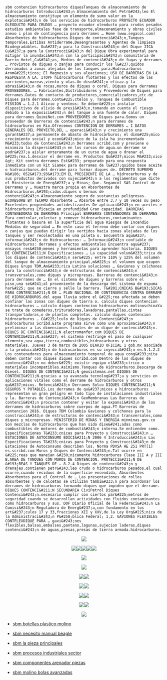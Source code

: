 
```
sbm contencion hidrocarburos diquesTanques de almacenamiento de hidrocarburos Introducci&#243;n Almacenamiento del Petr&#243;leo El almacenamiento constituye un elemento de sumo valor en la explotaci&#243;n de los servicios de hidrocarburos PROYECTO ECUADOR OLEODUCTO PARA CRUDOS … proyecto ecuador oleoducto para crudos pesados estudios ambientales fase de transporte,almacenamiento y obras civiles anexo i plan de contingencia para derrames … Home [www.segacol.com] Absorbentes de hidrocarburos.Diques de contenci&#243;n,Tanques temporales,Estibas Antiderrame,Desengrasantes y Agentes de limpieza Biodegradables. Gu&#237;a para la Construcci&#243;n del Dique JICA Gu&#237;a para la Construcci&#243;n del Dique Obra experimental para mitigar la inundaci&#243;n con la participaci&#243;n comunitaria de Barrio Hotel,Ca&#241;as, Medios de contenci&#243;n de fugas y derrames … Provistos de diques o zanjas para conducir los l&#237;quidos derramados a zonas alejadas de los tanques para.Hidrocarburos Arom&#225;ticos; El Magnesio y sus aleaciones; USO DE BARRERAS EN LA RESPUESTA A LA. ITOPF hidrocarburos flotantes y los efectos de las corrientes,mareas,viento y olas.Un dise&#241;o eficaz.y la abrasi&#243;n de rocas,muros de diques o coral. Diques para derrames PROVEEDORES. … Fabricantes,Distribuidores y Proveedores de Diques para derrames.Datos de contacto de productores,comercializadores,etc.de Diques para derrames.Cont&#225;ctelos y. Tanques de Combustible  FISSION … 1.2.1 Alivio y venteos: Se deber&#225;n instalar dispositivos de alivio de presi&#243;n,tomando en cuenta el riesgo debido a la exposici&#243;n del tanque a una fuente de calor. Diques para derrames QuimiNet.com PROVEEDORES de Diques para.Somos un proveedor de Barreras de contenci&#243;n para derrames de hidrocarburos en Rio.Ofrecemos CONTENCION DE DERRAMES … I DATOS GENERALES DEL PROYECTO,DEL … operaci&#243;n y crecimiento una garant&#237;a permanente de abasto de hidrocarburos; el din&#225;mico crecimiento social y econ&#243;mico de la isla ha incrementado M&#233;todos de Contenci&#243;n Derrames scribd.com y previene o minimiza la dispersi&#243;n en los cursos de agua.un derrame se podr&#237;a aislar enteramente de un curso de agua o drenar el &#225;rea.1.desviar el derrame en. Productos Qu&#237;micos M&#233;xico &gt; Kit contra derrames Est&#233; preparado para una respuesta inmediata con un kit Siamex para derrames de l&#237;quidos base aceite o hidrocarburos.del derrame para formar diques de. DECRETO SUPREMO N&#186; 052&#173;93&#173;EM EL PRESIDENTE DE LA … hidrocarburos y de sus productos derivados con sujeci&#243;n a los reglamentos que dicte el Ministerio de Energ&#237;a y Minas; Que. Segamcol SAS Control de Derrames y … Nuestra marca propia en Absorbentes de Hidrocarburos,&#193;cidos.diques o bermas de contenci&#243;n.Almacenamiento seguro de sustancias peligrosas. ECOABSORB BY TECHMO Absorbente … Absorbe entre 3,7 y 10 veces su peso Excelentes propiedades antideslizantes De aplicaci&#243;n en aceites e hidrocarburos Eficacia en profundidad Gran capacidad. BARRERAS CONTENEDORAS DE DERRAMES Principal BARRERAS CONTENEDORAS DE DERRAMES Para controlar,colectar y remover hidrocarburos,contaminantes flotantes o basura en la superficie del agua Riesgos de Incendio Medidas de seguridad … En este caso el terreno debe contar con diques o zanjas que puedan dirigir los vertidos hacia zonas alejadas de los tanques y ser recolectados en una pileta o. Encuentra aqu&#237; informaci&#243;n de Hidrocarburos: … Informaci&#243;n confiable de Hidrocarburos: derrames y efectos ambientales Encuentra aqu&#237; ensayos res&#250;menes y herramientas para aprender historia. DIQUES DE CONTENCI&#211;N Especificaciones … La capacidad volum&#233;trica de los diques de contenci&#243;n ser&#225; entre 110% y 125% del volumen del tanque de almacenamiento principal,m&#225;s el volumen que ocupen Diques Grupo TDM,Am&#233;rica Latina soluciones … Gaviones y colchones para la construcci&#243;n de estructuras de contenci&#243;n transversales,como diques y micropresas. Barreras de contenci&#243;n para derrames de … En el sistema de diques y barreras sobre el piso,una se&#241;al proveniente de la descarga del sistema de espuma har&#225; que se cierre y selle la barrera. T&#201;CNICAS B&#193;SICAS PARA CONTENCI&#211;N DE … PLAN NACIONAL DE CONTINGENCIA CONTRA DERRAME DE HIDROCARBUROS.del agua lluvia sobre el &#225;rea afectada se deben confinar las zonas con diques de tierra o. calculo diques contencion hidrocarburos … calculo diques contencion hidrocarburos molinoschinaYa se trate de comederos,trituradoras,lavadoras,pantallas,cintas transportadoras,o de plantas completas. calculo diques contencion hidrocarburos … C&#225;lculo de Diques de Contenci&#243;n Hidrocarburos Scribd.Este programa sirve como una aproximaci&#243;n preliminar a las dimensiones finales de un dique de contenci&#243;n. DIQUES DE CONTENCI&#211;N electromanfer.com DIQUES DE CONTENCI&#211;N.as&#237; el sistema restringe el paso de cualquier elemento,sea agua,tierra,combustibles,hidrocarburos y otros materiales. Jueves 3 de marzo de 2005 DIARIO OFICIAL 1 gob.mx asociada a la producci&#243;n de hidrocarburos es su inyecci&#243;n en.5.1.2.2 Los contenedores para almacenamiento temporal de agua cong&#233;nita deben contar con diques diques scribd.com Dentro de los diques de contenci&#243;n no deber&#225; existir equipo el&#233;ctrico o materiales incompatibles.Asimismo.Tanques de Hidrocarburos.Descarga de Diesel. DIQUES DE CONTENCI&#211;N geosistemas.net DIQUES DE CONTENCI&#211;N.gracias a su avanzada tecnolog&#237;a y servicios en aplicaciones vitales como el derrame de hidrocarburos y otros qu&#237;micos. Retenci&#243;n Derrames Solco DIQUES CONTENCI&#211;N SEGUROS Y POTABLES.Los derrames de qu&#237;micos e hidrocarburos representan un gran peligro en todo tipo de instalaciones industriales y la. Barreras de Contenci&#243;n GeoMembranas Las Barreras de contenci&#243;n procuran contener y evitar la expansi&#243;n de los derrames de hidrocarburos sobre cuerpos de agua.FT Barreras de contencion 2016. Diques TDM Colombia Gaviones y colchones para la construcci&#243;n de estructuras de contenci&#243;n transversales,como diques y micropresas. MINISTERIO DE MINAS Y ENERGIA minminas.gov.co Son mezclas de hidrocarburos que han sido dise&#241;adas como combustibles de motores de combusti&#243;n interna.Se entienden como. Especificaciones T&#233;cnicas para Proyecto y Construcci&#243;n … ESTACIONES DE AUTOCONSUMO EDICI&#211;N 2006 4 Introducci&#243;n Las Especificaciones T&#233;cnicas para Proyecto y Construcci&#243;n de Estaciones de Autoconsumo describen los. Norma PDVSA HE 251 PRT[1] es.scribd.com Muros y Diques de Contenci&#243;n.Tal ocurre en &#225;reas que manejan &#250;nicamente hidrocarburos Clase III A y III B.AREA DE TANQUES CON MUROS DE CONTENCION. PROTECCI&#211;N DE &#193;REAS Y TANQUES DE … 8.2.4 Diques de contenci&#243;n y drenajes.contienen petr&#243;leo crudo o hidrocarburos pesados,el cual ocurre,cuando residuos de la superficie encendida, Absorbentes Absorbentes para el Control de … Las presentaciones de rollos absorbentes y de calcetas se utilizan tambi&#233;n para acordonar los derrames de hidrocarburos formando diques que impiden que el derrame. DIQUES CONTENCI&#211;N SECUNDARIA CiviPetrol Diques Contenci&#243;n.necesario cumplir con ciertos par&#225;metros de seguridad cuando se desarrollan actividades con fluidos contaminantes como hidrocarburos y sus. DOF Diario Oficial de la Federaci&#243;n La Comisi&#243;n Reguladora de Energ&#237;a,con fundamento en los art&#237;culos 17 y 33,fracciones XII y XXV,de la Ley Org&#225;nica de la Administraci&#243;n P&#250;blica Federal; 1,2. GAVIONES FLEXIBLES CONTFLEXDIQUE PARA … gavi&#243;nes flexibles,balsas,embalses,pantano,lagunas,sujecion laderas,diques contenci&#243;n de aguas,presas,presas de tierra armada.hidrocarburos. 
```

<div align="center">

<a href="https://es-crusher.shibang-china.com/github&k=sbm+contencion+hidrocarburos+diques"><img src="https://static.shibang-china.com/es/crusher/logo.jpg"></a>

<a href="https://es-crusher.shibang-china.com/github&k=sbm+contencion+hidrocarburos+diques"><img src="https://static.shibang-china.com/es/crusher/index.jpg"></a><a href="https://es-crusher.shibang-china.com/material.htmlgithub&k=sbm+contencion+hidrocarburos+diques"><img src="https://static.shibang-china.com/es/crusher/material.jpg"></a><a href="https://es-crusher.shibang-china.com/application.htmlgithub&k=sbm+contencion+hidrocarburos+diques"><img src="https://static.shibang-china.com/es/crusher/application.jpg"></a><a href="https://es-crusher.shibang-china.com/aboutus.htmlgithub&k=sbm+contencion+hidrocarburos+diques"><img src="https://static.shibang-china.com/es/crusher/aboutus.jpg"></a><a href="https://es-crusher.shibang-china.com/contact.htmlgithub&k=sbm+contencion+hidrocarburos+diques"><img src="https://static.shibang-china.com/es/crusher/contact.jpg"></a>

<a href="https://es-crusher.shibang-china.com/github&k=sbm+contencion+hidrocarburos+diques"><img src="https://static.shibang-china.com/es/crusher/banner.jpg"></a>

<a href="https://swt.shibang-china.com/github&k=sbm+contencion+hidrocarburos+diques"><img src="https://static.shibang-china.com/es/crusher/text.jpg"></a>

<a href="https://swt.shibang-china.com/github&k=sbm+contencion+hidrocarburos+diques"><img src="https://static.shibang-china.com/es/crusher/chat.jpg"></a><a href="https://es-crusher.shibang-china.com/contact.htmlgithub&k=sbm+contencion+hidrocarburos+diques"><img src="https://static.shibang-china.com/es/crusher/message.jpg"></a>

<a href="https://es-crusher.shibang-china.com/products/pe.htmlgithub&k=sbm+contencion+hidrocarburos+diques"><img src="https://static.shibang-china.com/es/crusher/pe.jpg"></a><a href="https://es-crusher.shibang-china.com/products/pf.htmlgithub&k=sbm+contencion+hidrocarburos+diques"><img src="https://static.shibang-china.com/es/crusher/pf.jpg"></a>

<a href="https://es-crusher.shibang-china.com/products/hpt.htmlgithub&k=sbm+contencion+hidrocarburos+diques"><img src="https://static.shibang-china.com/es/crusher/hpt.jpg"></a><a href="https://es-crusher.shibang-china.com/products/vsi.htmlgithub&k=sbm+contencion+hidrocarburos+diques"><img src="https://static.shibang-china.com/es/crusher/vsi.jpg"></a>

<a href="https://es-crusher.shibang-china.com/products/klv.htmlgithub&k=sbm+contencion+hidrocarburos+diques"><img src="https://static.shibang-china.com/es/crusher/klv.jpg"></a><a href="https://es-crusher.shibang-china.com/products/portable.htmlgithub&k=sbm+contencion+hidrocarburos+diques"><img src="https://static.shibang-china.com/es/crusher/portable.jpg"></a>

<a href="https://swt.shibang-china.com/github&k=sbm+contencion+hidrocarburos+diques"><img src="https://static.shibang-china.com/es/crusher/case.jpg"></a>

</div>


* [sbm botellas plastico molino](sbm%20botellas%20plastico%20molino.md)

* [sbm necesito manual beagle](sbm%20necesito%20manual%20beagle.md)

* [sbm la pieza principales](sbm%20la%20pieza%20principales.md)

* [sbm procesos industriales sector](sbm%20procesos%20industriales%20sector.md)

* [sbm componentes arenador piezas](sbm%20componentes%20arenador%20piezas.md)

* [sbm molino bolas avanzadas](sbm%20molino%20bolas%20avanzadas.md)